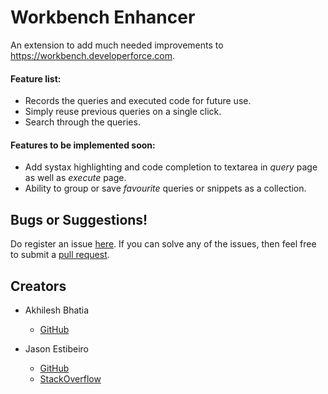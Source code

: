 # Workbench Enhancer

An extension to add much needed improvements to https://workbench.developerforce.com.

#### Feature list:

 * Records the queries and executed code for future use.
 * Simply reuse previous queries on a single click.
 * Search through the queries.

#### Features to be implemented soon:

 * Add systax highlighting and code completion to textarea in _query_ page as well as _execute_ page.
 * Ability to group or save _favourite_ queries or snippets as a collection.


## Bugs or Suggestions!

Do register an issue [here][issues]. If you can solve any of the issues, then feel free to submit a [pull request][merge].



## Creators

* Akhilesh Bhatia
  * [GitHub][ab-gh]

* Jason Estibeiro
  * [GitHub][je-gh]
  * [StackOverflow][je-so]


[issues]:https://github.com/akhileshbhatia/new-workbench/issues
[merge]:https://github.com/akhileshbhatia/new-workbench/pulls
[ab-gh]:https://github.com/akhileshbhatia
[je-gh]:https://github.com/JRodDynamite
[je-so]:http://so.jrod.in/
